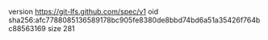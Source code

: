 version https://git-lfs.github.com/spec/v1
oid sha256:afc7788085136589178bc905fe8380de8bbd74bd6a51a35426f764bc88563169
size 281
